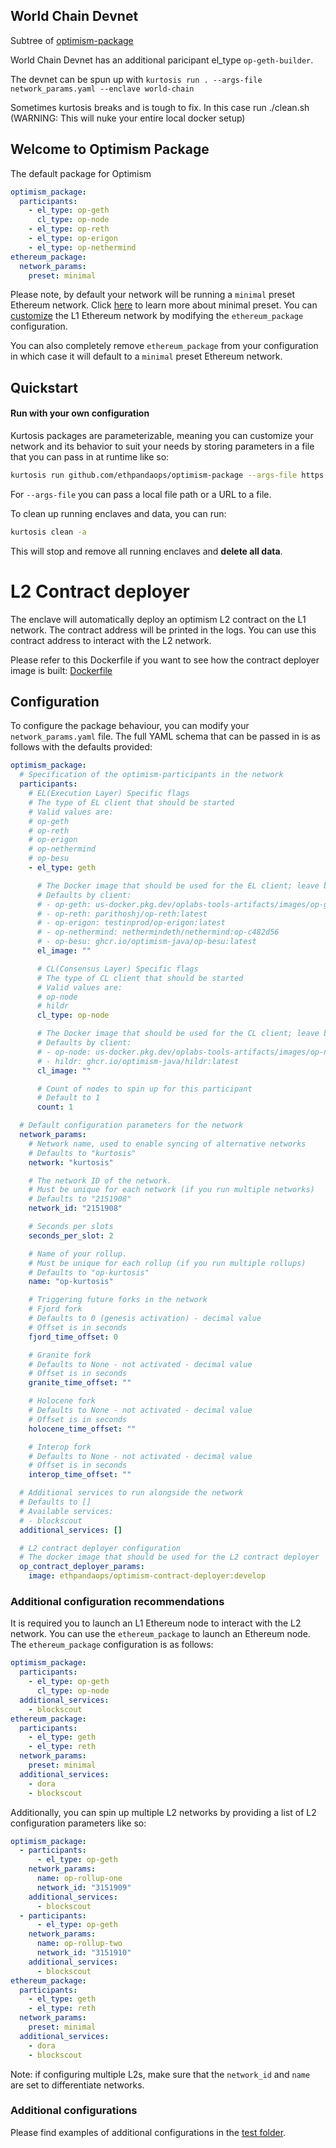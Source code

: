 ## World Chain Devnet

Subtree of [optimism-package](https://github.com/ethpandaops/optimism-package)

World Chain Devnet has an additional paricipant el_type `op-geth-builder`.

The devnet can be spun up with `kurtosis run . --args-file network_params.yaml --enclave world-chain`

Sometimes kurtosis breaks and is tough to fix. In this case run ./clean.sh (WARNING: This will nuke your entire local docker setup)

## Welcome to Optimism Package

The default package for Optimism

```yaml
optimism_package:
  participants:
    - el_type: op-geth
      cl_type: op-node
    - el_type: op-reth
    - el_type: op-erigon
    - el_type: op-nethermind
ethereum_package:
  network_params:
    preset: minimal
```

Please note, by default your network will be running a `minimal` preset Ethereum network. Click [here](https://github.com/ethereum/consensus-specs/blob/dev/configs/minimal.yaml) to learn more about minimal preset. You can [customize](https://github.com/ethpandaops/ethereum-package) the L1 Ethereum network by modifying the `ethereum_package` configuration.

You can also completely remove `ethereum_package` from your configuration in which case it will default to a `minimal` preset Ethereum network.

## Quickstart

#### Run with your own configuration

Kurtosis packages are parameterizable, meaning you can customize your network and its behavior to suit your needs by storing parameters in a file that you can pass in at runtime like so:

```bash
kurtosis run github.com/ethpandaops/optimism-package --args-file https://raw.githubusercontent.com/ethpandaops/optimism-package/main/network_params.yaml
```

For `--args-file` you can pass a local file path or a URL to a file.

To clean up running enclaves and data, you can run:

```bash
kurtosis clean -a
```

This will stop and remove all running enclaves and **delete all data**.

# L2 Contract deployer

The enclave will automatically deploy an optimism L2 contract on the L1 network. The contract address will be printed in the logs. You can use this contract address to interact with the L2 network.

Please refer to this Dockerfile if you want to see how the contract deployer image is built: [Dockerfile](https://github.com/ethpandaops/eth-client-docker-image-builder/blob/master/op-contract-deployer/Dockerfile)

## Configuration

To configure the package behaviour, you can modify your `network_params.yaml` file. The full YAML schema that can be passed in is as follows with the defaults provided:

```yaml
optimism_package:
  # Specification of the optimism-participants in the network
  participants:
    # EL(Execution Layer) Specific flags
    # The type of EL client that should be started
    # Valid values are:
    # op-geth
    # op-reth
    # op-erigon
    # op-nethermind
    # op-besu
    - el_type: geth

      # The Docker image that should be used for the EL client; leave blank to use the default for the client type
      # Defaults by client:
      # - op-geth: us-docker.pkg.dev/oplabs-tools-artifacts/images/op-geth:latest
      # - op-reth: parithoshj/op-reth:latest
      # - op-erigon: testinprod/op-erigon:latest
      # - op-nethermind: nethermindeth/nethermind:op-c482d56
      # - op-besu: ghcr.io/optimism-java/op-besu:latest
      el_image: ""

      # CL(Consensus Layer) Specific flags
      # The type of CL client that should be started
      # Valid values are:
      # op-node
      # hildr
      cl_type: op-node

      # The Docker image that should be used for the CL client; leave blank to use the default for the client type
      # Defaults by client:
      # - op-node: us-docker.pkg.dev/oplabs-tools-artifacts/images/op-node:develop
      # - hildr: ghcr.io/optimism-java/hildr:latest
      cl_image: ""

      # Count of nodes to spin up for this participant
      # Default to 1
      count: 1

  # Default configuration parameters for the network
  network_params:
    # Network name, used to enable syncing of alternative networks
    # Defaults to "kurtosis"
    network: "kurtosis"

    # The network ID of the network.
    # Must be unique for each network (if you run multiple networks)
    # Defaults to "2151908"
    network_id: "2151908"

    # Seconds per slots
    seconds_per_slot: 2

    # Name of your rollup.
    # Must be unique for each rollup (if you run multiple rollups)
    # Defaults to "op-kurtosis"
    name: "op-kurtosis"

    # Triggering future forks in the network
    # Fjord fork
    # Defaults to 0 (genesis activation) - decimal value
    # Offset is in seconds
    fjord_time_offset: 0

    # Granite fork
    # Defaults to None - not activated - decimal value
    # Offset is in seconds
    granite_time_offset: ""

    # Holocene fork
    # Defaults to None - not activated - decimal value
    # Offset is in seconds
    holocene_time_offset: ""

    # Interop fork
    # Defaults to None - not activated - decimal value
    # Offset is in seconds
    interop_time_offset: ""

  # Additional services to run alongside the network
  # Defaults to []
  # Available services:
  # - blockscout
  additional_services: []

  # L2 contract deployer configuration
  # The docker image that should be used for the L2 contract deployer
  op_contract_deployer_params:
    image: ethpandaops/optimism-contract-deployer:develop
```

### Additional configuration recommendations

It is required you to launch an L1 Ethereum node to interact with the L2 network. You can use the `ethereum_package` to launch an Ethereum node. The `ethereum_package` configuration is as follows:

```yaml
optimism_package:
  participants:
    - el_type: op-geth
      cl_type: op-node
  additional_services:
    - blockscout
ethereum_package:
  participants:
    - el_type: geth
    - el_type: reth
  network_params:
    preset: minimal
  additional_services:
    - dora
    - blockscout
```

Additionally, you can spin up multiple L2 networks by providing a list of L2 configuration parameters like so:

```yaml
optimism_package:
  - participants:
      - el_type: op-geth
    network_params:
      name: op-rollup-one
      network_id: "3151909"
    additional_services:
      - blockscout
  - participants:
      - el_type: op-geth
    network_params:
      name: op-rollup-two
      network_id: "3151910"
    additional_services:
      - blockscout
ethereum_package:
  participants:
    - el_type: geth
    - el_type: reth
  network_params:
    preset: minimal
  additional_services:
    - dora
    - blockscout
```

Note: if configuring multiple L2s, make sure that the `network_id` and `name` are set to differentiate networks.

### Additional configurations

Please find examples of additional configurations in the [test folder](.github/tests/).
